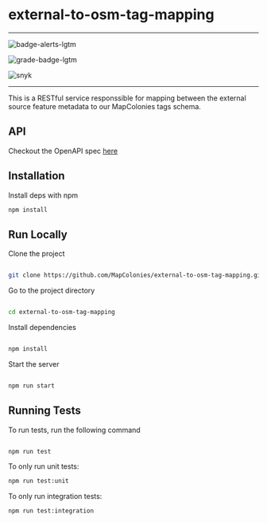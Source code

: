 # external-to-osm-tag-mapping

----------------------------------

![badge-alerts-lgtm](https://img.shields.io/lgtm/alerts/github/MapColonies/external-to-osm-tag-mapping?style=for-the-badge)

![grade-badge-lgtm](https://img.shields.io/lgtm/grade/javascript/github/MapColonies/external-to-osm-tag-mapping?style=for-the-badge)

![snyk](https://img.shields.io/snyk/vulnerabilities/github/MapColonies/external-to-osm-tag-mapping?style=for-the-badge)

----------------------------------

This is a RESTful service responssible for mapping between the external source feature metadata to our MapColonies tags schema.

## API
Checkout the OpenAPI spec [here](/openapi3.yaml)

## Installation

Install deps with npm

```bash
npm install
```

## Run Locally

Clone the project

```bash

git clone https://github.com/MapColonies/external-to-osm-tag-mapping.git

```

Go to the project directory

```bash

cd external-to-osm-tag-mapping

```

Install dependencies

```bash

npm install

```

Start the server

```bash

npm run start

```

## Running Tests

To run tests, run the following command

```bash

npm run test

```

To only run unit tests:
```bash
npm run test:unit
```

To only run integration tests:
```bash
npm run test:integration
```
